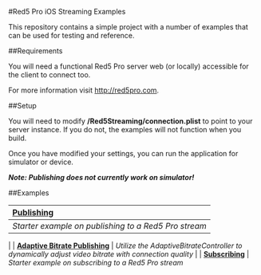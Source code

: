 #Red5 Pro iOS Streaming Examples

This repository contains a simple project with a number of examples that can be used for testing and reference.  

##Requirements

You will need a functional Red5 Pro server web (or locally) accessible for the client to connect too.  

For more information visit http://red5pro.com.

##Setup

You will need to modify **/Red5Streaming/connection.plist** to point to your server instance.  If you do not, the examples will not function when you build.

Once you have modified your settings, you can run the application for simulator or device. 

***Note: Publishing does not currently work on simulator!***

##Examples



| [Publishing](https://github.com/red5pro/streaming-ios/tree/master/Red5ProStreaming/Examples/Publish)                 
| :-----
| *Starter example on publishing to a Red5 Pro stream* 
|
| **[Adaptive Bitrate Publishing](https://github.com/red5pro/streaming-ios/tree/master/Red5ProStreaming/Examples/AdaptiveBitratePublish)**
| *Utilize the AdaptiveBitrateController to dynamically adjust video bitrate with connection quality*
|
| **[Subscribing](https://github.com/red5pro/streaming-ios/tree/master/Red5ProStreaming/Examples/Subscribe)**
| *Starter example on subscribing to a Red5 Pro stream*  
     
